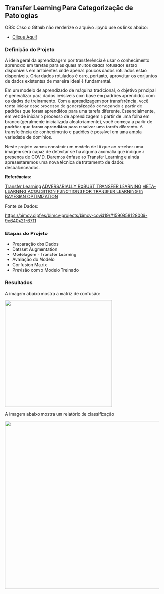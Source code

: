 ## Transfer Learning Para Categorização de Patologias

OBS: Caso o Github não renderize o arquivo .ipynb use os links abaixo:

- <a href="https://nbviewer.org/github/Julio-M39/13-Transfer_Learning_COVID19_X-RAY/blob/main/Detec%C3%A7%C3%A3o%20de%20Anomalias%20em%20Radiografias%20do%20T%C3%B3rax%20de%20Pacientes%20com%20Covid%20%281%29.ipynb">Clique Aqui!</a> 

### Definição do Projeto

A ideia geral da aprendizagem por transferência é usar o conhecimento aprendido em tarefas para as quais muitos dados rotulados estão disponíveis em ambientes onde apenas poucos dados rotulados estão disponíveis. Criar dados rotulados é caro, portanto, aproveitar os conjuntos de dados existentes de maneira ideal é fundamental.

Em um modelo de aprendizado de máquina tradicional, o objetivo principal é generalizar para dados invisíveis com base em padrões aprendidos com os dados de 
treinamento. Com a aprendizagem por transferência, você tenta iniciar esse processo de generalização começando a partir de padrões que foram aprendidos para uma tarefa diferente. Essencialmente, em vez de iniciar o processo de aprendizagem a partir de uma folha em branco (geralmente inicializada aleatoriamente), você começa a partir de padrões que foram aprendidos para resolver uma tarefa diferente. A transferência de conhecimento e padrões é possível em uma ampla variedade de domínios.

Neste projeto vamos construir um modelo de IA que ao receber uma imagem será capaz de detectar se há alguma anomalia que indique a presença de COVID. Daremos ênfase ao Transfer Learning e ainda apresentaremos uma nova técnica de tratamento de dados desbalanceados.

**Referências:**

<a href="https://deepai.org/machine-learning-glossary-and-terms/transfer-learning">Transfer Learning</a>
<a href="https://openreview.net/pdf?id=ryebG04YvB">ADVERSARIALLY ROBUST TRANSFER LEARNING</a>
<a href="https://openreview.net/pdf?id=ryeYpJSKwr">META-LEARNING ACQUISITION FUNCTIONS FOR TRANSFER LEARNING IN BAYESIAN OPTIMIZATION</a>

Fonte de Dados:

https://bimcv.cipf.es/bimcv-projects/bimcv-covid19/#1590858128006-9e640421-6711

### Etapas do Projeto

- Preparação dos Dados
- Dataset Augmentation
- Modelagem - Transfer Learning
- Avaliação do Modelo
- Confusion Matrix
- Previsão com o Modelo Treinado

### Resultados

A imagem abaixo mostra a matriz de confusão:

<div>
<img src="https://user-images.githubusercontent.com/54995990/193692932-a7efd44f-a291-4489-b841-a2c8f59c06ea.png" width="350px" />
</div>

A imagem abaixo mostra um relatório de classificação

<div>
<img src="https://user-images.githubusercontent.com/54995990/193693313-c5757d9b-a947-406e-ae00-9c8204133890.png" width="550px" />
</div>
